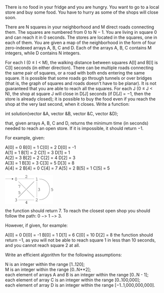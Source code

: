 There is no food in your fridge and you are hungry. You want to go to a local store and buy some food. You have to hurry as some of the shops will close soon.

There are N squares in your neighborhood and M direct roads connecting them. The squares are numbered from 0 to N − 1. You are living in square 0 and can reach it in 0 seconds. The stores are located in the squares, one in each of them. You are given a map of the neighborhood in the form of four zero-indexed arrays A, B, C and D. Each of the arrays A, B, C contains M integers, while D contains N integers.

For each I (0 ≤ I < M), the walking distance between squares A[I] and B[I] is C[I] seconds (in either direction).
There can be multiple roads connecting the same pair of squares, or a road with both ends entering the same square.
It is possible that some roads go through tunnels or over bridges (that is, the graph of squares and roads doesn't have to be planar).
It is not guaranteed that you are able to reach all the squares.
For each J (0 ≤ J < N), the shop at square J will close in D[J] seconds (if D[J] = −1, then the store is already closed);
it is possible to buy the food even if you reach the shop at the very last second, when it closes.
Write a function:

int solution(vector<int> &A, vector<int> &B, vector<int> &C, vector<int> &D);

that, given arrays A, B, C and D, returns the minimum time (in seconds) needed to reach an open store. If it is impossible, it should return −1.

For example, given:

  A[0] = 0    B[0] = 1    C[0] = 2    D[0] = -1   
  A[1] = 1    B[1] = 2    C[1] = 3    D[1] = 1  
  A[2] = 3    B[2] = 2    C[2] = 4    D[2] = 3  
  A[3] = 1    B[3] = 3    C[3] = 5    D[3] = 8  
  A[4] = 2    B[4] = 0    C[4] = 7 
  A[5] = 2    B[5] = 1    C[5] = 5 
  
  <img src="demo.png" align="center" />


the function should return 7. To reach the closest open shop you should follow the path: 0 −> 1 −> 3.

However, if given, for example:

  A[0] = 0     D[0] = -1
  B[0] = 1     D[1] = 6
  C[0] = 10    D[2] = 8
the function should return −1, as you will not be able to reach square 1 in less than 10 seconds, and you cannot reach square 2 at all.

Write an efficient algorithm for the following assumptions:

N is an integer within the range [1..120];  
M is an integer within the range [0..N**2];  
each element of arrays A and B is an integer within the range [0..N - 1];  
each element of array C is an integer within the range [0..100,000];  
each element of array D is an integer within the range [−1..1,000,000,000].  
